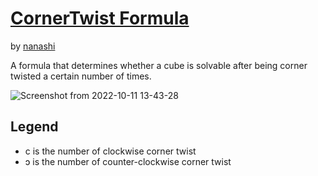 # [CornerTwist Formula](https://nanashi-1.github.io/cornertwist-formula/)

by [nanashi](https://github.com/nanashi-1)

A formula that determines whether a cube is solvable after being corner twisted a certain number of times.

![Screenshot from 2022-10-11 13-43-28](https://user-images.githubusercontent.com/54083498/195007187-1405aa53-a546-4851-a95b-6e69f7890d8e.png)

## Legend


-   c is the number of clockwise corner twist
-   ɔ is the number of counter-clockwise corner twist
